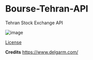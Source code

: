 # Bourse-Tehran-API
Tehran Stock Exchange API

![image](https://user-images.githubusercontent.com/22046771/115940915-7e031100-a4b8-11eb-9d26-ee1b5541adb2.png)

[License](https://www.aradpardaz.com/)

**Credits**
https://www.delgarm.com/

